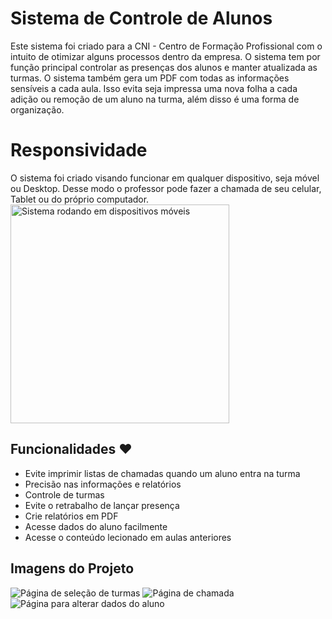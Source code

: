 
# Sistema de Controle de Alunos

Este sistema foi criado para a CNI - Centro de Formação Profissional com o intuito de otimizar alguns processos dentro da empresa. O sistema tem por função principal controlar as presenças dos alunos e manter atualizada as turmas. O sistema também gera um PDF com todas as informações sensíveis a cada aula. Isso evita seja impressa uma nova folha a cada adição ou remoção de um aluno na turma, além disso é uma forma de organização.


# Responsividade

O sistema foi criado visando funcionar em qualquer dispositivo, seja móvel ou Desktop. Desse modo o professor pode fazer a chamada de seu celular, Tablet ou do próprio computador.
<img src="https://i.imgur.com/iLt4D5R.png" width="350" alt="Sistema rodando em dispositivos móveis">

## Funcionalidades :heart:

 - Evite imprimir listas de chamadas quando um aluno entra na turma
 - Precisão nas informações e relatórios
 - Controle de turmas
 - Evite o retrabalho de lançar presença
 - Crie relatórios em PDF
 - Acesse dados do aluno facilmente
 - Acesse o conteúdo lecionado em aulas anteriores

## Imagens do Projeto

![Página de seleção de turmas](https://imgur.com/mtvsi7b.png)
![Página de chamada](https://imgur.com/IEbvWoj.png)
![Página para alterar dados do aluno](https://imgur.com/r5qxS2c.png)
